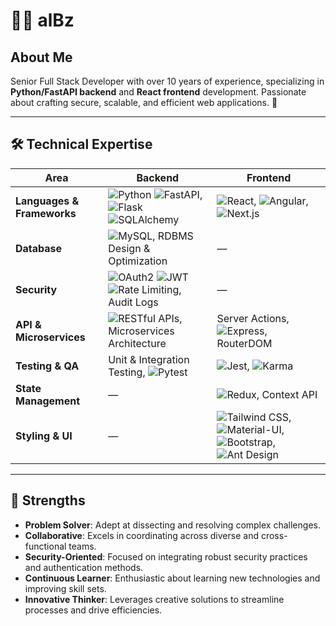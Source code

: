 # 🧙‍♂️ alBz

## About Me
Senior Full Stack Developer with over 10 years of experience, specializing in **Python/FastAPI backend** and **React frontend** development. Passionate about crafting secure, scalable, and efficient web applications. 🚀

---

## 🛠️ Technical Expertise

| Area                     | Backend                                                                                     | Frontend                                          |
|--------------------------|--------------------------------------------------------------------------------------------------|--------------------------------------------------------|
| **Languages & Frameworks** | ![Python](https://img.shields.io/badge/-Python-3776AB?logo=python&logoColor=white) ![FastAPI](https://img.shields.io/badge/-FastAPI-009688?logo=fastapi&logoColor=white), ![Flask](https://img.shields.io/badge/-Flask-000000?logo=flask&logoColor=white) ![SQLAlchemy](https://img.shields.io/badge/-SQLAlchemy-FCA121?logo=alchemy&logoColor=white) | ![React](https://img.shields.io/badge/-React-61DAFB?logo=react&logoColor=black), ![Angular](https://img.shields.io/badge/-Angular-DD0031?logo=angular&logoColor=white), ![Next.js](https://img.shields.io/badge/-Next.js-000000?logo=nextdotjs&logoColor=white) |
| **Database**             | ![MySQL](https://img.shields.io/badge/-MySQL-4479A1?logo=mysql&logoColor=white), RDBMS Design & Optimization  | —                                                      |
| **Security**             | ![OAuth2](https://img.shields.io/badge/-OAuth2-4285F4?logo=openid&logoColor=white) ![JWT](https://img.shields.io/badge/-JWT-000000?logo=jsonwebtokens&logoColor=white) ![Rate Limiting](https://img.shields.io/badge/-Rate%20Limiting-FFC107?logo=throttling&logoColor=black), Audit Logs | —              |
| **API & Microservices**  | ![RESTful APIs](https://img.shields.io/badge/-RESTful%20APIs-FF6F00?logo=json&logoColor=black), Microservices Architecture | Server Actions, ![Express](https://img.shields.io/badge/-Express-000000?logo=express&logoColor=white), RouterDOM |
| **Testing & QA**         | Unit & Integration Testing, ![Pytest](https://img.shields.io/badge/-Pytest-0A9EDC?logo=pytest&logoColor=white) | ![Jest](https://img.shields.io/badge/-Jest-C21325?logo=jest&logoColor=white), ![Karma](https://img.shields.io/badge/-Karma-28A745?logo=karma&logoColor=white) |
| **State Management**     | —                                                                                               | ![Redux](https://img.shields.io/badge/-Redux-764ABC?logo=redux&logoColor=white), Context API                                   |
| **Styling & UI**         | —                                                                                               | ![Tailwind CSS](https://img.shields.io/badge/-Tailwind%20CSS-06B6D4?logo=tailwindcss&logoColor=white), ![Material-UI](https://img.shields.io/badge/-Material%20UI-0081CB?logo=mui&logoColor=white), ![Bootstrap](https://img.shields.io/badge/-Bootstrap-7952B3?logo=bootstrap&logoColor=white), ![Ant Design](https://img.shields.io/badge/-Ant%20Design-0170FE?logo=ant-design&logoColor=white) |

---

## 💪 Strengths

- **Problem Solver**: Adept at dissecting and resolving complex challenges.
- **Collaborative**: Excels in coordinating across diverse and cross-functional teams.
- **Security-Oriented**: Focused on integrating robust security practices and authentication methods.
- **Continuous Learner**: Enthusiastic about learning new technologies and improving skill sets.
- **Innovative Thinker**: Leverages creative solutions to streamline processes and drive efficiencies.
